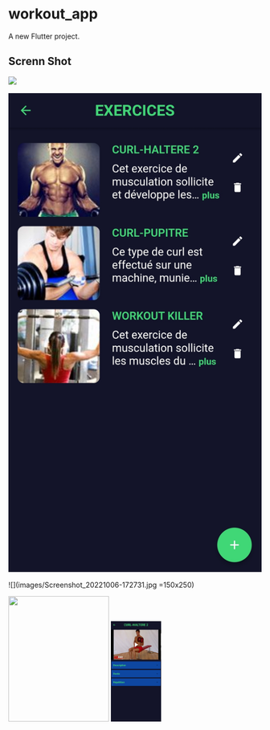 # workout_app

A new Flutter project.

## Screnn Shot

![](images/Screenshot_20221006-172651.jpg=250x250)

![](images/Screenshot_20221006-172711.jpg )

![](images/Screenshot_20221006-172731.jpg =150x250)

<img src="images/Screenshot_20221006-172711" width="200" height="250" />

<img src="images/Screenshot_20221006-172731.jpg" width="100" height="200" />

